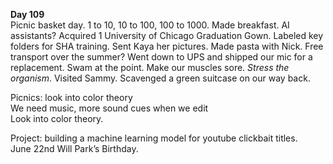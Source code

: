 **Day 109**  
Picnic basket day. 1 to 10, 10 to 100, 100 to 1000\. Made breakfast. AI assistants? Acquired 1 University of Chicago Graduation Gown. Labeled key folders for SHA training. Sent Kaya her pictures. Made pasta with Nick. Free transport over the summer? Went down to UPS and shipped our mic for a replacement. Swam at the point. Make our muscles sore. *Stress the organism*. Visited Sammy. Scavenged a green suitcase on our way back.

Picnics: look into color theory  
We need music, more sound cues when we edit  
Look into color theory.

Project: building a machine learning model for youtube clickbait titles.  
June 22nd Will Park’s Birthday.
